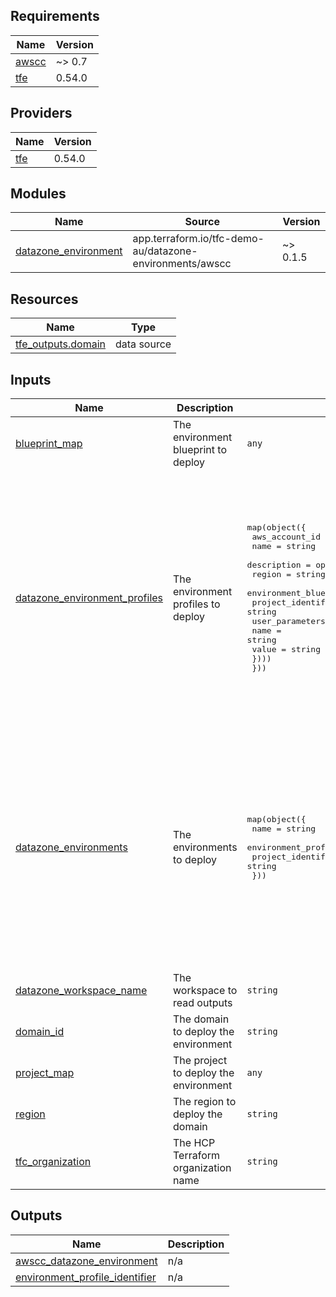 ## Requirements

| Name | Version |
|------|---------|
| <a name="requirement_awscc"></a> [awscc](#requirement\_awscc) | ~> 0.7 |
| <a name="requirement_tfe"></a> [tfe](#requirement\_tfe) | 0.54.0 |

## Providers

| Name | Version |
|------|---------|
| <a name="provider_tfe"></a> [tfe](#provider\_tfe) | 0.54.0 |

## Modules

| Name | Source | Version |
|------|--------|---------|
| <a name="module_datazone_environment"></a> [datazone\_environment](#module\_datazone\_environment) | app.terraform.io/tfc-demo-au/datazone-environments/awscc | ~>  0.1.5 |

## Resources

| Name | Type |
|------|------|
| [tfe_outputs.domain](https://registry.terraform.io/providers/hashicorp/tfe/0.54.0/docs/data-sources/outputs) | data source |

## Inputs

| Name | Description | Type | Default | Required |
|------|-------------|------|---------|:--------:|
| <a name="input_blueprint_map"></a> [blueprint\_map](#input\_blueprint\_map) | The environment blueprint to deploy | `any` | `null` | no |
| <a name="input_datazone_environment_profiles"></a> [datazone\_environment\_profiles](#input\_datazone\_environment\_profiles) | The environment profiles to deploy | <pre>map(object({<br>    aws_account_id                   = string<br>    name                             = string<br>    description                      = optional(string)<br>    region                           = string<br>    environment_blueprint_identifier = string<br>    project_identifier               = string<br>    user_parameters = optional(list(object({<br>      name  = string<br>      value = string<br>    })))<br>  }))</pre> | <pre>{<br>  "DefaultDataLake": {<br>    "aws_account_id": "855831148133",<br>    "environment_blueprint_identifier": "DefaultDataLake",<br>    "name": "DefaultDataLake_profile",<br>    "project_identifier": "shared_env",<br>    "region": "ap-southeast-2"<br>  },<br>  "DefaultDataWarehouse": {<br>    "aws_account_id": "855831148133",<br>    "environment_blueprint_identifier": "DefaultDataWarehouse",<br>    "name": "DefaultDataWarehouse_profile",<br>    "project_identifier": "shared_env",<br>    "region": "ap-southeast-2",<br>    "user_parameters": []<br>  }<br>}</pre> | no |
| <a name="input_datazone_environments"></a> [datazone\_environments](#input\_datazone\_environments) | The environments to deploy | <pre>map(object({<br>    name                           = string<br>    environment_profile_identifier = string<br>    project_identifier             = string<br>  }))</pre> | <pre>{<br>  "Curated": {<br>    "environment_profile_identifier": "DefaultDataLake",<br>    "name": "Curated Data Lake",<br>    "project_identifier": "data_team"<br>  },<br>  "Product": {<br>    "environment_profile_identifier": "DefaultDataLake",<br>    "name": "Product Data Lake",<br>    "project_identifier": "data_team"<br>  },<br>  "Raw": {<br>    "environment_profile_identifier": "DefaultDataLake",<br>    "name": "Raw Data Lake",<br>    "project_identifier": "data_team"<br>  }<br>}</pre> | no |
| <a name="input_datazone_workspace_name"></a> [datazone\_workspace\_name](#input\_datazone\_workspace\_name) | The workspace to read outputs | `string` | `null` | no |
| <a name="input_domain_id"></a> [domain\_id](#input\_domain\_id) | The domain to deploy the environment | `string` | `null` | no |
| <a name="input_project_map"></a> [project\_map](#input\_project\_map) | The project to deploy the environment | `any` | `null` | no |
| <a name="input_region"></a> [region](#input\_region) | The region to deploy the domain | `string` | `"ap-southeast-2"` | no |
| <a name="input_tfc_organization"></a> [tfc\_organization](#input\_tfc\_organization) | The HCP Terraform organization name | `string` | `"tfc-demo-au"` | no |

## Outputs

| Name | Description |
|------|-------------|
| <a name="output_awscc_datazone_environment"></a> [awscc\_datazone\_environment](#output\_awscc\_datazone\_environment) | n/a |
| <a name="output_environment_profile_identifier"></a> [environment\_profile\_identifier](#output\_environment\_profile\_identifier) | n/a |
